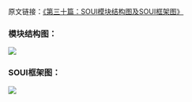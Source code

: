 原文链接：[《第三十篇：SOUI模块结构图及SOUI框架图》](http://www.cnblogs.com/setoutsoft/p/5010677.html)

### 模块结构图：

![](assets/002/030-1496326622000.png)

### SOUI框架图：

![](assets/002/030-1496326635000.png)

